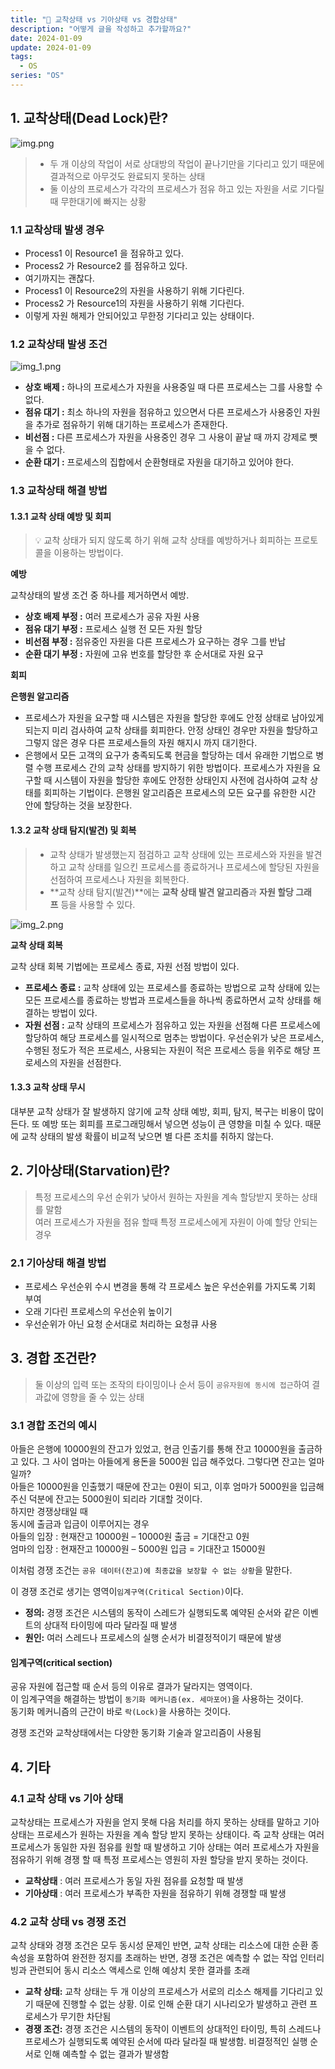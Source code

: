 ```yaml
---
title: "🤔 교착상태 vs 기아상태 vs 경합상태"
description: "어떻게 글을 작성하고 추가할까요?"
date: 2024-01-09
update: 2024-01-09
tags:
  - OS
series: "OS"
---
```


##  1. 교착상태(Dead Lock)란?

![img.png](img.png)

> - 두 개 이상의 작업이 서로 상대방의 작업이 끝나기만을 기다리고 있기 때문에 결과적으로 아무것도 완료되지 못하는 상태
> - 둘 이상의 프로세스가 각각의 프로세스가 점유 하고 있는 자원을 서로 기다릴때 무한대기에 빠지는 상황


### 1.1 교착상태 발생 경우



- Process1 이 Resource1 을 점유하고 있다.
- Process2 가 Resource2 를 점유하고 있다.
- 여기까지는 괜찮다.
- Process1 이 Resource2의 자원을 사용하기 위해 기다린다.
- Process2 가 Resource1의 자원을 사용하기 위해 기다린다.
- 이렇게 자원 해제가 안되어있고 무한정 기다리고 있는 상태이다.

### 1.2 교착상태 발생 조건

![img_1.png](img_1.png)

- **상호 배제 :** 하나의 프로세스가 자원을 사용중일 때 다른 프로세스는 그를 사용할 수 없다.
- **점유 대기 :** 최소 하나의 자원을 점유하고 있으면서 다른 프로세스가 사용중인 자원을 추가로 점유하기 위해 대기하는 프로세스가 존재한다.
- **비선점 :** 다른 프로세스가 자원을 사용중인 경우 그 사용이 끝날 때 까지 강제로 뺏을 수 없다.
- **순환 대기 :** 프로세스의 집합에서 순환형태로 자원을 대기하고 있어야 한다.

### 1.3 교착상태 해결 방법

#### **1.3.1 교착 상태 예방 및 회피**


> 💡 교착 상태가 되지 않도록 하기 위해 교착 상태를 예방하거나 회피하는 프로토콜을 이용하는 방법이다.



**예방**

교착상태의 발생 조건 중 하나를 제거하면서 예방.

- **상호 배제 부정 :** 여러 프로세스가 공유 자원 사용
- **점유 대기 부정 :** 프로세스 실행 전 모든 자원 할당
- **비선점 부정 :** 점유중인 자원을 다른 프로세스가 요구하는 경우 그를 반납
- **순환 대기 부정 :** 자원에 고유 번호를 할당한 후 순서대로 자원 요구

**회피**

**은행원 알고리즘**

- 프로세스가 자원을 요구할 때 시스템은 자원을 할당한 후에도 안정 상태로 남아있게 되는지 미리 검사하여 교착 상태를 회피한다. 안정 상태인 경우만 자원을 할당하고 그렇지 않은 경우 다른 프로세스들의 자원 해지시 까지 대기한다.
- 은행에서 모든 고객의 요구가 충족되도록 현금을 할당하는 데서 유래한 기법으로 병렬 수행 프로세스 간의 교착 상태를 방지하기 위한 방법이다. 프로세스가 자원을 요구할 때 시스템이 자원을 할당한 후에도 안정한 상태인지 사전에 검사하여 교착 상태를 회피하는 기법이다. 은행원 알고리즘은 프로세스의 모든 요구를 유한한 시간 안에 할당하는 것을 보장한다.

#### **1.3.2 교착 상태 탐지(발견) 및 회복**


> - 교착 상태가 발생했는지 점검하고 교착 상태에 있는 프로세스와 자원을 발견하고 교착 상태를 일으킨 프로세스를 종료하거나 프로세스에 할당된 자원을 선점하여 프로세스나 자원을 회복한다.
> - **교착 상태 탐지(발견)**에는 **교착 상태 발견 알고리즘**과 **자원 할당 그래프** 등을 사용할 수 있다.

![img_2.png](img_2.png)

**교착 상태 회복**

교착 상태 회복 기법에는 프로세스 종료, 자원 선점 방법이 있다.

- **프로세스 종료 :** 교착 상태에 있는 프로세스를 종료하는 방법으로 교착 상태에 있는 모든 프로세스를 종료하는 방법과 프로세스들을 하나씩 종료하면서 교착 상태를 해결하는 방법이 있다.
- **자원 선점 :** 교착 상태의 프로세스가 점유하고 있는 자원을 선점해 다른 프로세스에 할당하여 해당 프로세스를 일시적으로 멈추는 방법이다. 우선순위가 낮은 프로세스, 수행된 정도가 적은 프로세스, 사용되는 자원이 적은 프로세스 등을 위주로 해당 프로세스의 자원을 선점한다.

#### **1.3.3 교착 상태 무시**

대부분 교착 상태가 잘 발생하지 않기에 교착 상태 예방, 회피, 탐지, 복구는 비용이 많이 든다. 또 예방 또는 회피를 프로그래밍해서 넣으면 성능이 큰 영향을 미칠 수 있다. 때문에 교착 상태의 발생 확률이 비교적 낮으면 별 다른 조치를 취하지 않는다.

## 2. 기아상태(Starvation)란?

> 특정 프로세스의 우선 순위가 낮아서 원하는 자원을 계속 할당받지 못하는 상태를 말함 <br>
> 여러 프로세스가 자원을 점유 할때 특정 프로세스에게 자원이 아예 할당 안되는 경우


### 2.1 기아상태 해결 방법

- 프로세스 우선순위 수시 변경을 통해 각 프로세스 높은 우선순위를 가지도록 기회 부여
- 오래 기다린 프로세스의 우선순위 높이기
- 우선순위가 아닌 요청 순서대로 처리하는 요청큐 사용

## 3. 경합 조건란?


> 둘 이상의 입력 또는 조작의 타이밍이나 순서 등이 `공유자원에 동시에 접근`하여 결과값에 영향을 줄 수 있는 상태



### 3.1 경합 조건의 예시

아들은 은행에 10000원의 잔고가 있었고, 현금 인출기를 통해 잔고 10000원을 출금하고 있다. 그 사이 엄마는 아들에게 용돈을 5000원 입금 해주었다. 그렇다면 잔고는 얼마일까?<br>
아들은 10000원을 인출했기 때문에 잔고는 0원이 되고, 이후 엄마가 5000원을 입금해주신 덕분에 잔고는 5000원이 되리라 기대할 것이다.<br>
하지만 경쟁상태일 때<br>
동시에 출금과 입금이 이루어지는 경우<br>
아들의 입장 : 현재잔고 10000원 – 10000원 출금 = 기대잔고 0원<br>
엄마의 입장 : 현재잔고 10000원 – 5000원 입금 = 기대잔고 15000원<br>

이처럼 경쟁 조건는 `공유 데이터(잔고)에 최종값을 보장할 수 없는 상황`을 말한다.

이 경쟁 조건로 생기는 영역이`임계구역(Critical Section)`이다.

- **정의:** 경쟁 조건은 시스템의 동작이 스레드가 실행되도록 예약된 순서와 같은 이벤트의 상대적 타이밍에 따라 달라질 때 발생
- **원인:** 여러 스레드나 프로세스의 실행 순서가 비결정적이기 때문에 발생

#### 임계구역(critical section)

공유 자원에 접근할 때 순서 등의 이유로 결과가 달라지는 영역이다.<br>
이 임계구역을 해결하는 방법이 `동기화 메커니즘(ex. 세마포어)`을 사용하는 것이다.<br>
동기화 메커니즘의 근간이 바로 `락(Lock)`을 사용하는 것이다.<br>

경쟁 조건와 교착상태에서는 다양한 동기화 기술과 알고리즘이 사용됨

## 4. 기타

### 4.1 **교착 상태 vs 기아 상태**

교착상태는 프로세스가 자원을 얻지 못해 다음 처리를 하지 못하는 상태를 말하고 기아 상태는 프로세스가 원하는 자원을 계속 할당 받지 못하는 상태이다. 즉 교착 상태는 여러 프로세스가 동일한 자원 점유를 원할 때 발생하고 기아 상태는 여러 프로세스가 자원을 점유하기 위해 경쟁 할 때 특정 프로세스는 영원히 자원 할당을 받지 못하는 것이다.

- **교착상태** : 여러 프로세스가 동일 자원 점유를 요청할 때 발생
- **기아상태** : 여러 프로세스가 부족한 자원을 점유하기 위해 경쟁할 때 발생

### 4.2 교착 상태 vs 경쟁 조건

교착 상태와 경쟁 조건은 모두 동시성 문제인 반면, 교착 상태는 리소스에 대한 순환 종속성을 포함하여 완전한 정지를 초래하는 반면, 경쟁 조건은 예측할 수 없는 작업 인터리빙과 관련되어 동시 리소스 액세스로 인해 예상치 못한 결과를 초래

- **교착 상태:** 교착 상태는 두 개 이상의 프로세스가 서로의 리소스 해제를 기다리고 있기 때문에 진행할 수 없는 상황. 이로 인해 순환 대기 시나리오가 발생하고 관련 프로세스가 무기한 차단됨
- **경쟁 조건:** 경쟁 조건은 시스템의 동작이 이벤트의 상대적인 타이밍, 특히 스레드나 프로세스가 실행되도록 예약된 순서에 따라 달라질 때 발생함. 비결정적인 실행 순서로 인해 예측할 수 없는 결과가 발생함

